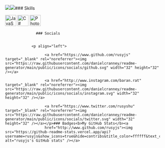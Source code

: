 <a href="https://www.twitter.com/rusyshu" target="_blank" rel="noreferrer"><img
                  src="https://img.shields.io/twitter/follow/rusyshu?logo=twitter&style=for-the-badge&color=ffffff&labelColor=000000"
                /></a><a href="https://www.twitch.tv/" target="_blank" rel="noreferrer"><img
                  src="https://img.shields.io/twitch/status/?logo=twitchsx&style=for-the-badge&color=ffffff&labelColor=000000&label=TWITCH+STATUS" /></a>### Skills<p align="left">
                                <a href="https://developer.mozilla.org/en-US/docs/Web/JavaScript" target="_blank" rel="noreferrer"><img src="https://raw.githubusercontent.com/danielcranney/readme-generator/main/public/icons/skills/javascript-colored.svg" width="36" height="36" alt="JavaScript" /></a>
                                <a href="https://docs.microsoft.com/en-us/dotnet/csharp/" target="_blank" rel="noreferrer"><img src="https://raw.githubusercontent.com/danielcranney/readme-generator/main/public/icons/skills/csharp-colored.svg" width="36" height="36" alt="C#" /></a>
                                <a href="https://www.adobe.com/uk/products/photoshop.html" target="_blank" rel="noreferrer"><img src="https://raw.githubusercontent.com/danielcranney/readme-generator/main/public/icons/skills/photoshop-colored.svg" width="36" height="36" alt="Photoshop" /></a>
                    </p>
                    
                  ### Socials
                  
                  
                <p align="left">
                          
                      <a href="https://www.github.com/rusyjs" target="_blank" rel="noreferrer"><img src="https://raw.githubusercontent.com/danielcranney/readme-generator/main/public/icons/socials/github.svg" width="32" height="32" /></a>
                          
                      <a href="http://www.instagram.com/baran.rat" target="_blank" rel="noreferrer"><img src="https://raw.githubusercontent.com/danielcranney/readme-generator/main/public/icons/socials/instagram.svg" width="32" height="32" /></a>
                          
                      <a href="https://www.twitter.com/rusyshu" target="_blank" rel="noreferrer"><img src="https://raw.githubusercontent.com/danielcranney/readme-generator/main/public/icons/socials/twitter.svg" width="32" height="32" /></a></p>### Badges<b>My GitHub Stats</b><a
                      href="http://www.github.com/rusyjs"><img src="https://github-readme-stats.vercel.app/api?username=rusyjs&show_icons=true&hide=contribs&title_color=ffffff&text_color=ffffff&icon_color=ffffff&bg_color=000000&hide_border=true&show_icons=true" alt="rusyjs's GitHub stats" /></a>
                      
                      
